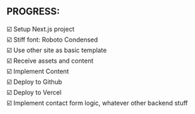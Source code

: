## PROGRESS:  
☑️ Setup Next.js project  
☑️ Stiff font: Roboto Condensed  
☑️ Use other site as basic template  
☑️ Receive assets and content  
☑️ Implement Content  
☑️ Deploy to Github  
☑️ Deploy to Vercel  
☑️ Implement contact form logic, whatever other backend stuff  

